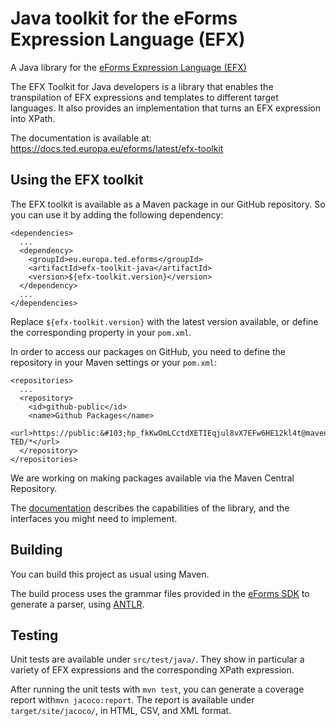 # Java toolkit for the eForms Expression Language (EFX)

A Java library for the [eForms Expression Language (EFX)](https://docs.ted.europa.eu/eforms/latest/efx)

The EFX Toolkit for Java developers is a library that enables the transpilation of EFX expressions and templates to different target languages. It also provides an implementation that turns an EFX expression into XPath.

The documentation is available at: https://docs.ted.europa.eu/eforms/latest/efx-toolkit

## Using the EFX toolkit

The EFX toolkit is available as a Maven package in our GitHub repository. So you can use it by adding the following dependency:

```
<dependencies>
  ...
  <dependency>
    <groupId>eu.europa.ted.eforms</groupId>
    <artifactId>efx-toolkit-java</artifactId>
    <version>${efx-toolkit.version}</version>
  </dependency>
  ...
</dependencies>
```

Replace `${efx-toolkit.version}` with the latest version available, or define the corresponding property in your `pom.xml`.

In order to access our packages on GitHub, you need to define the repository in your Maven settings or your `pom.xml`:

```
<repositories>
  ...
  <repository>
    <id>github-public</id>
    <name>Github Packages</name>
    <url>https://public:&#103;hp_fkKwOmLCctdXETIEqjul8vX7EFw6HE12kl4t@maven.pkg.github.com/OP-TED/*</url>
  </repository>
</repositories>
```

We are working on making packages available via the Maven Central Repository.

The [documentation](https://docs.ted.europa.eu/eforms/latest/efx-toolkit) describes the capabilities of the library, and the interfaces you might need to implement.

## Building

You can build this project as usual using Maven.

The build process uses the grammar files provided in the [eForms SDK](https://github.com/OP-TED/eForms-SDK) to generate a parser, using [ANTLR](https://www.antlr.org).

## Testing

Unit tests are available under `src/test/java/`. They show in particular a variety of EFX expressions and the corresponding XPath expression.

After running the unit tests with `mvn test`, you can generate a coverage report with`mvn jacoco:report`.
The report is available under `target/site/jacoco/`, in HTML, CSV, and XML format.
